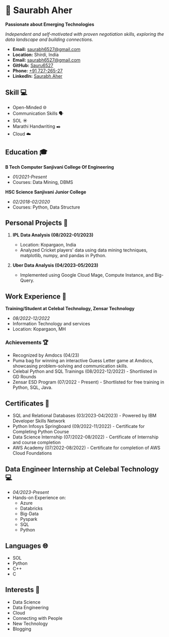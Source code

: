# 🚀 Saurabh Aher

**Passionate about Emerging Technologies**

*Independent and self-motivated with proven negotiation skills, exploring the data landscape and building connections.*

- **Email:** saurabh6527@gmail.com
- **Location:** Shirdi, India
- **Email:** [saurabh6527@gmail.com](mailto:saurabh6527@gmail.com)
- **GitHub:** [Sauru6527](https://github.com/Sauru6527)
- **Phone:** [+91 727-265-27](tel:+9172726527)
- **LinkedIn:** [Saurabh Aher](https://www.linkedin.com/in/saurabh-aher-13653621b)



## Skill 💻 

- Open-Minded 🌐
- Communication Skills 🗣️
- SOL ☀️
- Marathi Handwriting ✒️
- Cloud ☁️

## Education 🎓

**B Tech Computer Sanjivani College Of Engineering**
- *01/2021-Present*
- Courses: Data Mining, DBMS

**HSC Science Sanjivani Junior College**
- *02/2018-02/2020*
- Courses: Python, Data Structure

## Personal Projects 🚀

1. **IPL Data Analysis (08/2022-01/2023)**
   - Location: Kopargaon, India
   - Analyzed Cricket players' data using data mining techniques, matplotlib, numpy, and pandas in Python.

2. **Uber Data Analysis (04/2023-05/2023)**
   - Implemented using Google Cloud Mage, Compute Instance, and Big-Query.

## Work Experience 💼

**Training/Student at Celebal Technology, Zensar Technology**
- *08/2022-12/2022*
- Information Technology and services
- Location: Kopargaon, MH

### Achievements 🏆

- Recognized by Amdocs (04/23)
- Puma bag for winning an interactive Guess Letter game at Amdocs, showcasing problem-solving and communication skills.
- Celebal Python and SQL Trainings (08/2022-12/2022) - Shortlisted in GD Rounds
- Zensar ESD Program (07/2022 - Present) - Shortlisted for free training in Python, SQL, Java.

## Certificates 📜

- SQL and Relational Databases (03/2023-04/2023) - Powered by IBM Developer Skills Network
- Python Infosys Springboard (09/2022-11/2022) - Certificate for Completing Python Course
- Data Science Internship (07/2022-08/2022) - Certificate of Internship and course completion
- AWS Academy (07/2022-08/2022) - Certificate for completion of AWS Cloud Foundations

## Data Engineer Internship at Celebal Technology 💻

- *04/2023-Present*
- Hands-on Experience on:
  - Azure
  - Databricks
  - Big-Data
  - Pyspark
  - SQL
  - Python

## Languages 🌐

- SOL
- Python
- C++
- C

## Interests 🌟

- Data Science
- Data Engineering
- Cloud
- Connecting with People
- New Technology
- Blogging

